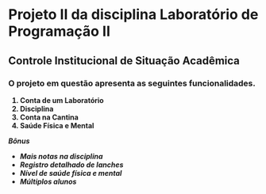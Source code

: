 <h1><b>Projeto II da disciplina Laboratório de  Programação II</b></h1>

<h2><b>Controle Institucional de Situação Acadêmica<b></h2>

<h3>O projeto em questão apresenta as seguintes funcionalidades.</h3>

<ol>
  <li>Conta de um Laboratório</li>
  <li>Disciplina</li>
  <li>Conta na Cantina</li>
  <li>Saúde Física e Mental</li>
</ol>
<b><i>Bônus<b><i>
<ul>
  <li>Mais notas na disciplina</li>
  <li>Registro detalhado de lanches</li>
  <li>Nível de saúde física e mental</li>
  <li>Múltiplos alunos</li>
</ul>
